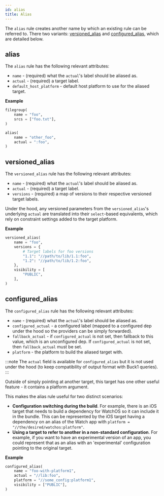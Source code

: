 ```yaml
---
id: alias
title: Alias
---
```


The `alias` rule creates another name by which an existing rule can be referred to. There two variants: [versioned_alias](#versionedalias) and [configured_alias](#configuredalias), which are detailed below.

## alias

The `alias` rule has the following relevant attributes:

* `name` - (required) what the `actual`'s label should be aliased as.
* `actual` - (required) a target label.
* `default_host_platform` - default host platform to use for the aliased target.

**Example**

```python
filegroup(
    name = "foo",
    srcs = ["foo.txt"],
)

alias(
    name = "other_foo",
    actual = ":foo",
)
```

## versioned_alias

The `versioned_alias` rule has the following relevant attributes:

* `name` - (required) what the `actual`'s label should be aliased as.
* `actual` - (required) a target label.
* `versions` - (required) a map of versions to their respective versioned target labels.

Under the hood, any versioned parameters from the `versioned_alias`'s underlying `actual` are translated into their `select`-based equivalents, which rely on constraint settings added to the target platform.

**Example**

```Python
versioned_alias(
    name = "foo",
    versions = {
        # Target labels for foo versions
        "1.1": "//path/to/lib/1.1:foo",
        "1.2": "//path/to/lib/1.2:foo",
    },
    visibility = [
        "PUBLIC",
    ],
)
```

## configured_alias

The `configured_alias` rule has the following relevant attributes:

* `name` - (required) what the `actual`'s label should be aliased as.
* `configured_actual` - a configured label (mapped to a configured dep under the hood so the providers can be simply forwarded).
* `fallback_actual` - if `configured_actual` is not set, then fallback to this value, which is an unconfigured dep. If `configured_actual` is not set, then `fallback_actual` must be set.
* `platform` - the platform to build the aliased target with.

:::note
The `actual` field is available for `configured_alias` but it is not used under the hood (to keep compatibility of output format with Buck1 queries).
:::

Outside of simply pointing at another target, this target has one other useful feature - it contains a platform argument.

This makes the alias rule useful for two distinct scenarios:

* **Configuration switching during the build**. For example, there is an iOS target that needs to build a dependency for WatchOS so it can include it in the bundle. This can be represented by the iOS target having a dependency on an alias of the Watch app with `platform = "//the/desired/watchos:platform"`.
* **Using a target to refer to another in a non-standard configuration**. For example, if you want to have an experimental version of an app, you could represent that as an alias with an 'experimental' configuration pointing to the original target.

**Example**

```Python
configured_alias(
    name = "foo-with-platform1",
    actual = "//lib:foo",
    platform = "//some_config:platform1",
    visibility = ["PUBLIC"],
)
```
